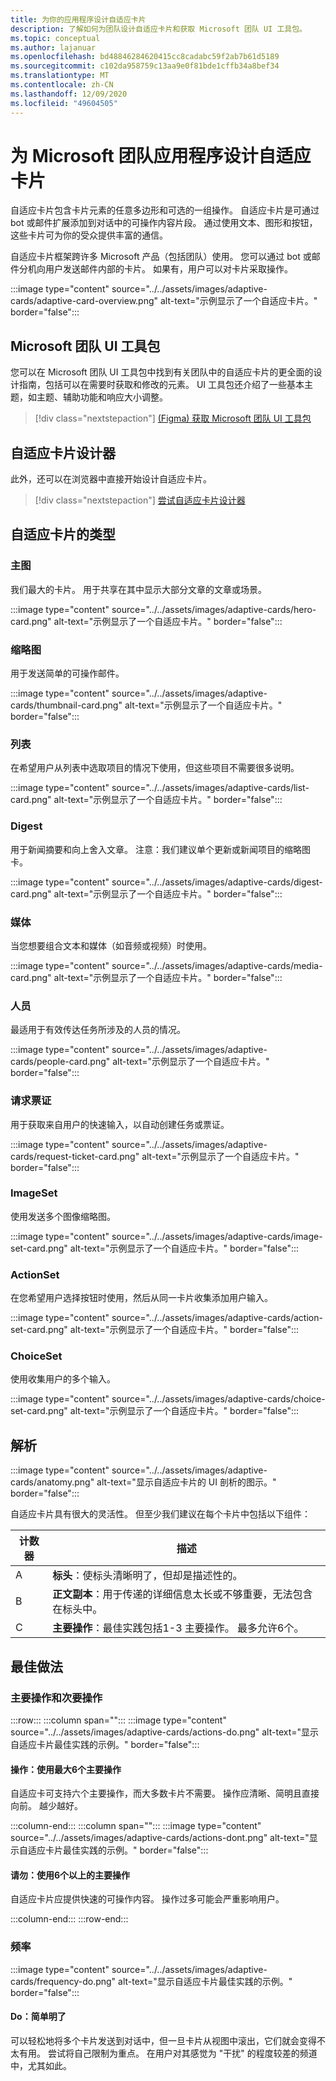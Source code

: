 ```yaml
---
title: 为你的应用程序设计自适应卡片
description: 了解如何为团队设计自适应卡片和获取 Microsoft 团队 UI 工具包。
ms.topic: conceptual
ms.author: lajanuar
ms.openlocfilehash: bd48846284620415cc8cadabc59f2ab7b61d5189
ms.sourcegitcommit: c102da958759c13aa9e0f81bde1cffb34a8bef34
ms.translationtype: MT
ms.contentlocale: zh-CN
ms.lasthandoff: 12/09/2020
ms.locfileid: "49604505"
---
```

# <a name="designing-adaptive-cards-for-your-microsoft-teams-app"></a>为 Microsoft 团队应用程序设计自适应卡片

自适应卡片包含卡片元素的任意多边形和可选的一组操作。 自适应卡片是可通过 bot 或邮件扩展添加到对话中的可操作内容片段。 通过使用文本、图形和按钮，这些卡片可为你的受众提供丰富的通信。

自适应卡片框架跨许多 Microsoft 产品（包括团队）使用。 您可以通过 bot 或邮件分机向用户发送邮件内部的卡片。 如果有，用户可以对卡片采取操作。

:::image type="content" source="../../assets/images/adaptive-cards/adaptive-card-overview.png" alt-text="示例显示了一个自适应卡片。" border="false":::

## <a name="microsoft-teams-ui-kit"></a>Microsoft 团队 UI 工具包

您可以在 Microsoft 团队 UI 工具包中找到有关团队中的自适应卡片的更全面的设计指南，包括可以在需要时获取和修改的元素。 UI 工具包还介绍了一些基本主题，如主题、辅助功能和响应大小调整。

> [!div class="nextstepaction"]
> [ (Figma) 获取 Microsoft 团队 UI 工具包 ](https://www.figma.com/community/file/916836509871353159)

## <a name="adaptive-cards-designer"></a>自适应卡片设计器

此外，还可以在浏览器中直接开始设计自适应卡片。

> [!div class="nextstepaction"]
> [尝试自适应卡片设计器](https://adaptivecards.io/designer/)

## <a name="types-of-adaptive-cards"></a>自适应卡片的类型

### <a name="hero"></a>主图

我们最大的卡片。 用于共享在其中显示大部分文章的文章或场景。

:::image type="content" source="../../assets/images/adaptive-cards/hero-card.png" alt-text="示例显示了一个自适应卡片。" border="false":::

### <a name="thumbnail"></a>缩略图

用于发送简单的可操作邮件。

:::image type="content" source="../../assets/images/adaptive-cards/thumbnail-card.png" alt-text="示例显示了一个自适应卡片。" border="false":::

### <a name="list"></a>列表

在希望用户从列表中选取项目的情况下使用，但这些项目不需要很多说明。

:::image type="content" source="../../assets/images/adaptive-cards/list-card.png" alt-text="示例显示了一个自适应卡片。" border="false":::

### <a name="digest"></a>Digest

用于新闻摘要和向上舍入文章。 注意：我们建议单个更新或新闻项目的缩略图卡。

:::image type="content" source="../../assets/images/adaptive-cards/digest-card.png" alt-text="示例显示了一个自适应卡片。" border="false":::

### <a name="media"></a>媒体

当您想要组合文本和媒体（如音频或视频）时使用。

:::image type="content" source="../../assets/images/adaptive-cards/media-card.png" alt-text="示例显示了一个自适应卡片。" border="false":::

### <a name="people"></a>人员

最适用于有效传达任务所涉及的人员的情况。

:::image type="content" source="../../assets/images/adaptive-cards/people-card.png" alt-text="示例显示了一个自适应卡片。" border="false":::

### <a name="request-ticket"></a>请求票证

用于获取来自用户的快速输入，以自动创建任务或票证。

:::image type="content" source="../../assets/images/adaptive-cards/request-ticket-card.png" alt-text="示例显示了一个自适应卡片。" border="false":::

### <a name="imageset"></a>ImageSet

使用发送多个图像缩略图。

:::image type="content" source="../../assets/images/adaptive-cards/image-set-card.png" alt-text="示例显示了一个自适应卡片。" border="false":::

### <a name="actionset"></a>ActionSet

在您希望用户选择按钮时使用，然后从同一卡片收集添加用户输入。

:::image type="content" source="../../assets/images/adaptive-cards/action-set-card.png" alt-text="示例显示了一个自适应卡片。" border="false":::

### <a name="choiceset"></a>ChoiceSet

使用收集用户的多个输入。

:::image type="content" source="../../assets/images/adaptive-cards/choice-set-card.png" alt-text="示例显示了一个自适应卡片。" border="false":::

## <a name="anatomy"></a>解析

:::image type="content" source="../../assets/images/adaptive-cards/anatomy.png" alt-text="显示自适应卡片的 UI 剖析的图示。" border="false":::

自适应卡片具有很大的灵活性。 但至少我们建议在每个卡片中包括以下组件：

|计数器|描述|
|----------|-----------|
|A|**标头**：使标头清晰明了，但却是描述性的。|
|B|**正文副本**：用于传递的详细信息太长或不够重要，无法包含在标头中。|
|C|**主要操作**：最佳实践包括1-3 主要操作。 最多允许6个。|

## <a name="best-practices"></a>最佳做法

### <a name="primary-and-secondary-actions"></a>主要操作和次要操作

:::row:::
   :::column span="":::
:::image type="content" source="../../assets/images/adaptive-cards/actions-do.png" alt-text="显示自适应卡片最佳实践的示例。" border="false":::

#### <a name="do-use-up-to-six-primary-actions"></a>操作：使用最大6个主要操作

自适应卡可支持六个主要操作，而大多数卡片不需要。 操作应清晰、简明且直接向前。 越少越好。

   :::column-end:::
   :::column span="":::
:::image type="content" source="../../assets/images/adaptive-cards/actions-dont.png" alt-text="显示自适应卡片最佳实践的示例。" border="false":::

#### <a name="dont-use-more-than-six-primary-actions"></a>请勿：使用6个以上的主要操作

自适应卡片应提供快速的可操作内容。 操作过多可能会严重影响用户。

   :::column-end:::
:::row-end:::

### <a name="frequency"></a>频率

:::image type="content" source="../../assets/images/adaptive-cards/frequency-do.png" alt-text="显示自适应卡片最佳实践的示例。" border="false":::

#### <a name="do-be-concise"></a>Do：简单明了

可以轻松地将多个卡片发送到对话中，但一旦卡片从视图中滚出，它们就会变得不太有用。 尝试将自己限制为重点。 在用户对其感觉为 "干扰" 的程度较差的频道中，尤其如此。
